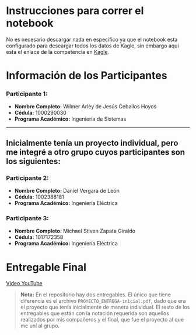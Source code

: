 # Instrucciones para correr el notebook

No es necesario descargar nada en especifico ya que el notebook esta configurado para descargar todos los datos de Kagle, sin embargo aqui esta el enlace de la competencia en [Kagle](https://www.kaggle.com/competitions/playground-series-s3e20/data?select=train.csv).

# Información de los Participantes

### Participante 1:

- **Nombre Completo:** Wilmer Arley de Jesús Ceballos Hoyos
- **Cédula:** 1000290030
- **Programa Académico:** Ingeniería de Sistemas
***
## Inicialmente tenía un proyecto individual, pero me integré a otro grupo cuyos participantes son los siguientes:

### Participante 2:
- **Nombre Completo:** Daniel Vergara de León
- **Cédula:** 1002388181
- **Programa Académico:** Ingeniería Eléctrica

### Participante 3:
- **Nombre Completo:** Michael Stiven Zapata Giraldo 
- **Cédula:** 1017172358
- **Programa Académico:** Ingeniería Eléctrica

# Entregable Final

[Video YouTube](https://youtu.be/A_3O4zVupwM)

> **Nota:**
> En el repositorio hay dos entregables. El único que tiene diferencia es el archivo `PROYECTO_ENTREGA-inicial.pdf`, dado que era el proyecto que tenía inicialmente de manera individual. El resto de los entregables que están con la notación requerida son aquellos realizados por mis compañeros y el final, que fue el proyecto al que me uní al grupo.

